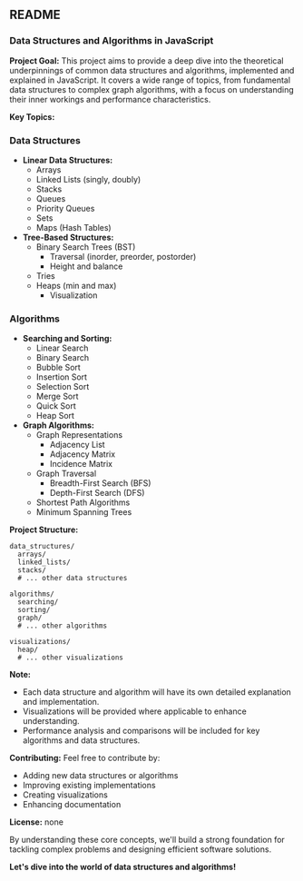 ## README

### Data Structures and Algorithms in JavaScript

**Project Goal:**
This project aims to provide a deep dive into the theoretical underpinnings of common data structures and algorithms, implemented and explained in JavaScript. It covers a wide range of topics, from fundamental data structures to complex graph algorithms, with a focus on understanding their inner workings and performance characteristics.

**Key Topics:**

### Data Structures

* **Linear Data Structures:**
  * Arrays
  * Linked Lists (singly, doubly)
  * Stacks
  * Queues
  * Priority Queues
  * Sets
  * Maps (Hash Tables)
* **Tree-Based Structures:**
  * Binary Search Trees (BST)
    * Traversal (inorder, preorder, postorder)
    * Height and balance
  * Tries
  * Heaps (min and max)
    * Visualization

### Algorithms

* **Searching and Sorting:**
  * Linear Search
  * Binary Search
  * Bubble Sort
  * Insertion Sort
  * Selection Sort
  * Merge Sort
  * Quick Sort
  * Heap Sort
* **Graph Algorithms:**
  * Graph Representations
    * Adjacency List
    * Adjacency Matrix
    * Incidence Matrix
  * Graph Traversal
    * Breadth-First Search (BFS)
    * Depth-First Search (DFS)
  * Shortest Path Algorithms
  * Minimum Spanning Trees

**Project Structure:**
```
data_structures/
  arrays/
  linked_lists/
  stacks/
  # ... other data structures

algorithms/
  searching/
  sorting/
  graph/
  # ... other algorithms

visualizations/
  heap/
  # ... other visualizations
```

**Note:**
* Each data structure and algorithm will have its own detailed explanation and implementation.
* Visualizations will be provided where applicable to enhance understanding.
* Performance analysis and comparisons will be included for key algorithms and data structures.

**Contributing:**
Feel free to contribute by:
* Adding new data structures or algorithms
* Improving existing implementations
* Creating visualizations
* Enhancing documentation

**License:**
none


By understanding these core concepts, we'll build a strong foundation for tackling complex problems and designing efficient software solutions.
 
**Let's dive into the world of data structures and algorithms!**
